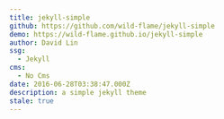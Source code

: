 ```yaml
---
title: jekyll-simple
github: https://github.com/wild-flame/jekyll-simple
demo: https://wild-flame.github.io/jekyll-simple
author: David Lin
ssg:
  - Jekyll
cms:
  - No Cms
date: 2016-06-28T03:38:47.000Z
description: a simple jekyll theme
stale: true
---
```

